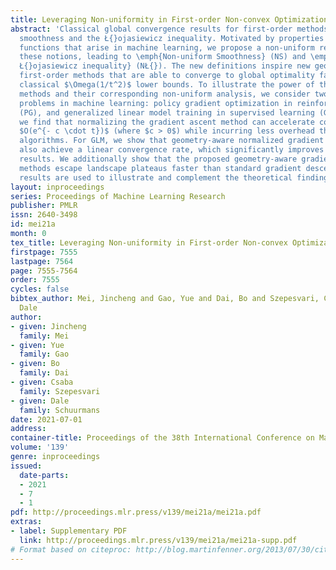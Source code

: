 ```yaml
---
title: Leveraging Non-uniformity in First-order Non-convex Optimization
abstract: 'Classical global convergence results for first-order methods rely on uniform
  smoothness and the Ł{}ojasiewicz inequality. Motivated by properties of objective
  functions that arise in machine learning, we propose a non-uniform refinement of
  these notions, leading to \emph{Non-uniform Smoothness} (NS) and \emph{Non-uniform
  Ł{}ojasiewicz inequality} (NŁ{}). The new definitions inspire new geometry-aware
  first-order methods that are able to converge to global optimality faster than the
  classical $\Omega(1/t^2)$ lower bounds. To illustrate the power of these geometry-aware
  methods and their corresponding non-uniform analysis, we consider two important
  problems in machine learning: policy gradient optimization in reinforcement learning
  (PG), and generalized linear model training in supervised learning (GLM). For PG,
  we find that normalizing the gradient ascent method can accelerate convergence to
  $O(e^{- c \cdot t})$ (where $c > 0$) while incurring less overhead than existing
  algorithms. For GLM, we show that geometry-aware normalized gradient descent can
  also achieve a linear convergence rate, which significantly improves the best known
  results. We additionally show that the proposed geometry-aware gradient descent
  methods escape landscape plateaus faster than standard gradient descent. Experimental
  results are used to illustrate and complement the theoretical findings.'
layout: inproceedings
series: Proceedings of Machine Learning Research
publisher: PMLR
issn: 2640-3498
id: mei21a
month: 0
tex_title: Leveraging Non-uniformity in First-order Non-convex Optimization
firstpage: 7555
lastpage: 7564
page: 7555-7564
order: 7555
cycles: false
bibtex_author: Mei, Jincheng and Gao, Yue and Dai, Bo and Szepesvari, Csaba and Schuurmans,
  Dale
author:
- given: Jincheng
  family: Mei
- given: Yue
  family: Gao
- given: Bo
  family: Dai
- given: Csaba
  family: Szepesvari
- given: Dale
  family: Schuurmans
date: 2021-07-01
address:
container-title: Proceedings of the 38th International Conference on Machine Learning
volume: '139'
genre: inproceedings
issued:
  date-parts:
  - 2021
  - 7
  - 1
pdf: http://proceedings.mlr.press/v139/mei21a/mei21a.pdf
extras:
- label: Supplementary PDF
  link: http://proceedings.mlr.press/v139/mei21a/mei21a-supp.pdf
# Format based on citeproc: http://blog.martinfenner.org/2013/07/30/citeproc-yaml-for-bibliographies/
---
```

